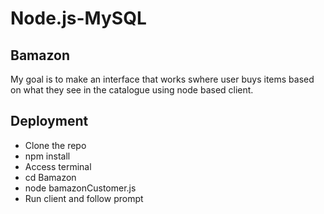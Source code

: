 # Node.js-MySQL

## Bamazon
My goal is to make an interface that works swhere user buys items based on what they see in the catalogue using node based client.

## Deployment

* Clone the repo
* npm install
* Access terminal
* cd Bamazon
* node bamazonCustomer.js
* Run client and follow prompt




